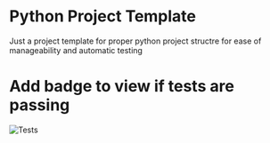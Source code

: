 # Python Project Template
Just a project template for proper python project structre for ease of manageability and automatic testing

# Add badge to view if tests are passing
![Tests](https://github.com/Adstefnum/python-project-template/actions/workflows/tests.yml/badge.svg)
